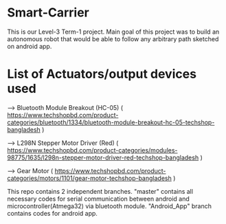 # Smart-Carrier

This is our Level-3 Term-1 project. Main goal of this project was to build an autonomous robot that would be able to follow any arbitrary path sketched on android app. 

# List of Actuators/output devices used

--> Bluetooth Module Breakout (HC-05) ( https://www.techshopbd.com/product-categories/bluetooth/1334/bluetooth-module-breakout-hc-05-techshop-bangladesh )

--> L298N Stepper Motor Driver (Red) ( https://www.techshopbd.com/product-categories/modules-98775/1635/l298n-stepper-motor-driver-red-techshop-bangladesh )

--> Gear Motor ( https://www.techshopbd.com/product-categories/motors/1101/gear-motor-techshop-bangladesh )


This repo contains 2 independent branches. "master" contains all necessary codes for serial communication between android and microcontroller(Atmega32) via bluetooth module. "Android_App" branch contains codes for android app.  
